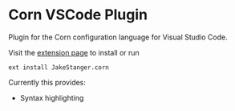 # Corn VSCode Plugin

Plugin for the Corn configuration language for Visual Studio Code.

Visit the [extension page](https://marketplace.visualstudio.com/items?itemName=JakeStanger.corn&ssr=false) to install or run

```
ext install JakeStanger.corn
```

Currently this provides:

- Syntax highlighting
